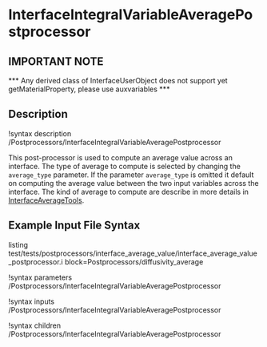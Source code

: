 # InterfaceIntegralVariableAveragePostprocessor

## IMPORTANT NOTE
*** Any derived class of InterfaceUserObject does not support yet getMaterialProperty, please use auxvariables ***

## Description
!syntax description /Postprocessors/InterfaceIntegralVariableAveragePostprocessor

This post-processor is used to compute an average value across an interface. The type of average to compute is selected by changing the `average_type` parameter. If the parameter `average_type` is omitted it default on computing the average value between the two input variables across the interface.
The kind of average to compute are describe in more details in  [InterfaceAverageTools](/InterfaceAverageTools.md).


## Example Input File Syntax

listing test/tests/postprocessors/interface_average_value/interface_average_value_postprocessor.i block=Postprocessors/diffusivity_average

!syntax parameters /Postprocessors/InterfaceIntegralVariableAveragePostprocessor

!syntax inputs /Postprocessors/InterfaceIntegralVariableAveragePostprocessor

!syntax children /Postprocessors/InterfaceIntegralVariableAveragePostprocessor
